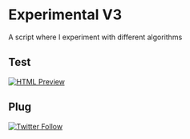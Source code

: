 # Experimental V3
A script where I experiment with different algorithms

## Test
[![HTML Preview](https://img.shields.io/badge/Click%20to%20Preview-%20-blue.svg)](https://kakol20.github.io/Experimental/)

## Plug
[![Twitter Follow](https://img.shields.io/twitter/follow/espadrine.svg?style=social&label=Follow)](https://twitter.com/the_banana_guy_)